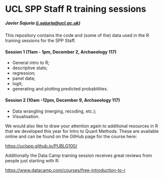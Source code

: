 # UCL SPP Staff R training sessions
##### Javier Sajuria (j.sajuria@ucl.ac.uk)

This repository contains the code and (some of the) data used in the R training sessions for the SPP Staff.

#### Session 1 (11am - 1pm, December 2, Archaeology 117)

- General intro to R;  
- descriptive stats; 
- regression; 
- panel data; 
- logit;  
- generating and plotting predicted probabilities.

#### Session 2 (10am -12pm, December 9, Archaeology 117)

- Data wrangling (merging, recoding, etc.);    
- Visualisation.

We would also like to draw your attention again to additional resources in R that we developed this year for Intro to Quant Methods. These are available online and can be found on the GitHub page for the course here:

https://uclspp.github.io/PUBLG100/

Additionally the Data Camp training session receives great reviews from people just starting with R:

https://www.datacamp.com/courses/free-introduction-to-r
